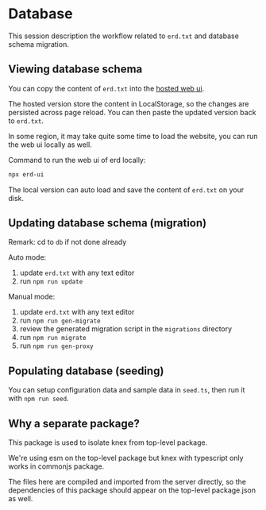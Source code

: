 # Database

This session description the workflow related to `erd.txt` and database schema migration.

## Viewing database schema

You can copy the content of `erd.txt` into the [hosted web ui](https://quick-erd.surge.sh).

The hosted version store the content in LocalStorage, so the changes are persisted across page reload. You can then paste the updated version back to `erd.txt`.

In some region, it may take quite some time to load the website, you can run the web ui locally as well.

Command to run the web ui of erd locally:

```bash
npx erd-ui
```

The local version can auto load and save the content of `erd.txt` on your disk.

## Updating database schema (migration)

Remark: cd to `db` if not done already

Auto mode:

1. update `erd.txt` with any text editor
2. run `npm run update`

Manual mode:

1. update `erd.txt` with any text editor
2. run `npm run gen-migrate`
3. review the generated migration script in the `migrations` directory
4. run `npm run migrate`
5. run `npm run gen-proxy`

## Populating database (seeding)

You can setup configuration data and sample data in `seed.ts`, then run it with `npm run seed`.

## Why a separate package?

This package is used to isolate knex from top-level package.

We're using esm on the top-level package but knex with typescript only works in commonjs package.

The files here are compiled and imported from the server directly, so the dependencies of this package should appear on the top-level package.json as well.
